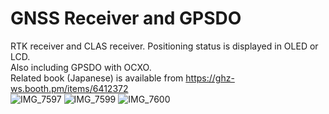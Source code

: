 # GNSS Receiver and GPSDO
RTK receiver and CLAS receiver. Positioning status is displayed in OLED or LCD.<br>
Also including GPSDO with OCXO.<br>
Related book (Japanese) is available from https://ghz-ws.booth.pm/items/6412372 <br>
![IMG_7597](https://github.com/user-attachments/assets/1727c59e-d523-40a9-8ae4-6c94cbea15c8)
![IMG_7599](https://github.com/user-attachments/assets/b476857f-3c62-46eb-9dfa-791354ae3ba0)
![IMG_7600](https://github.com/user-attachments/assets/a7bd4b5a-2183-4d16-be03-77e27d088581)
